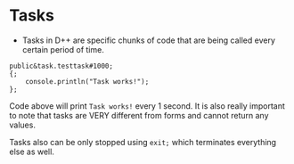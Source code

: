 # Tasks

- Tasks in D++ are specific chunks of code that are being called every certain period of time.


```pawn
public&task.testtask#1000;
{;
	console.println("Task works!");
};
```

Code above will print `Task works!` every 1 second. It is also really important to note that tasks are VERY different from forms and cannot return any values. 

Tasks also can be only stopped using `exit;` which terminates everything else as well.